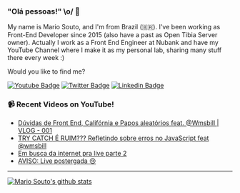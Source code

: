 ### "Olá pessoas!" \o/ 👋

My name is Mario Souto, and I'm from Brazil (🇧🇷). I've been working as Front-End Developer since 2015 (also have a past as Open Tibia Server owner). Actually I work as a Front End Engineer at Nubank and have my YouTube Channel where I make it as my personal lab, sharing many stuff there every week :)

Would you like to find me?

[![Youtube Badge](https://img.shields.io/badge/-Youtube-FF0000?style=flat-square&labelColor=FF0000&logo=youtube&logoColor=white&link=https://youtube.com/c/DevSoutinho)](https://youtube.com/c/DevSoutinho)
[![Twitter Badge](https://img.shields.io/badge/-Twitter-1ca0f1?style=flat-square&labelColor=1ca0f1&logo=twitter&logoColor=white&link=https://twitter.com/omariosouto)](https://twitter.com/omariosouto)
[![Linkedin Badge](https://img.shields.io/badge/-LinkedIn-blue?style=flat-square&logo=Linkedin&logoColor=white&link=https://www.linkedin.com/in/omariosouto)](https://www.linkedin.com/in/omariosouto)

### 📹 Recent Videos on YouTube!

<!-- YOUTUBE:START -->
- [Dúvidas de Front End, Califórnia e Papos aleatórios feat. @Wmsbill | VLOG - 001](https://www.youtube.com/watch?v=VZlQuxRLdIM)
- [TRY CATCH É RUIM??? Refletindo sobre erros no JavaScript feat @wmsbill](https://www.youtube.com/watch?v=CBLlplohlGk)
- [Em busca da internet pra live parte 2](https://www.youtube.com/watch?v=JvJ_jnIRcjg)
- [AVISO: Live postergada 😢](https://www.youtube.com/watch?v=90uXzsE_QE4)
<!-- YOUTUBE:END -->

____


[![Mario Souto's github stats](https://github-readme-stats.vercel.app/api?username=omariosouto&theme=dark&show_icons=true&count_private=true)](https://github.com/omariosouto)
